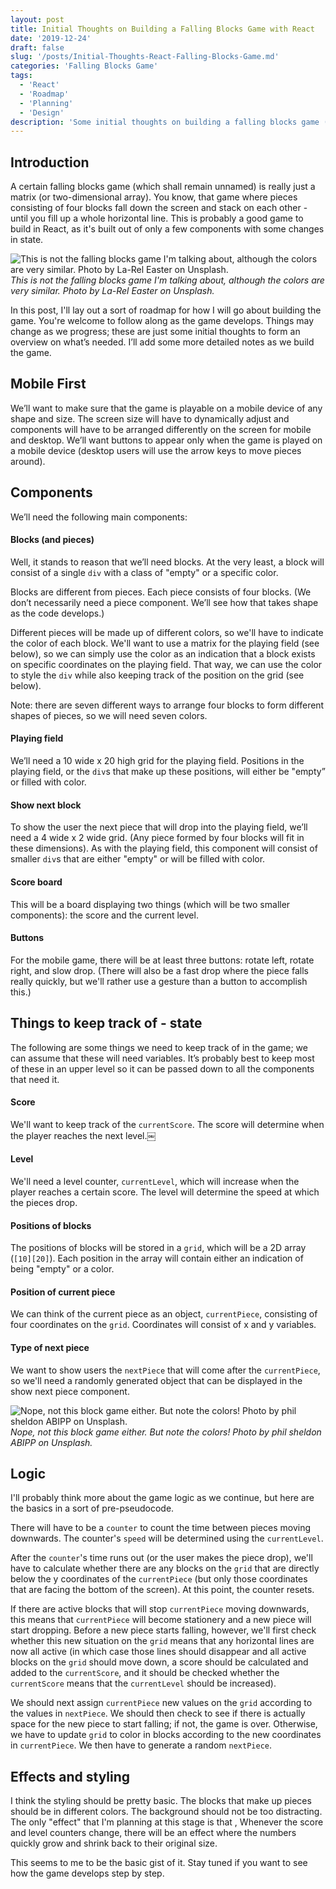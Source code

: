 ```yaml
---
layout: post
title: Initial Thoughts on Building a Falling Blocks Game with React
date: '2019-12-24'
draft: false
slug: '/posts/Initial-Thoughts-React-Falling-Blocks-Game.md'
categories: 'Falling Blocks Game'
tags:
  - 'React'
  - 'Roadmap'
  - 'Planning'
  - 'Design'
description: 'Some initial thoughts on building a falling blocks game (you know, that game where pieces consisting of four blocks fall down the screen and stack on each other - until you fill up a whole horizontal line). This post is the first in a series.'
---
```


## Introduction

A certain falling blocks game (which shall remain unnamed) is really just a matrix (or two-dimensional array). You know, that game where pieces consisting of four blocks fall down the screen and stack on each other - until you fill up a whole horizontal line. This is probably a good game to build in React, as it's built out of only a few components with some changes in state.

![This is *not* the falling blocks game I'm talking about, although the colors are very similar. Photo by La-Rel Easter on Unsplash.](/media/blocks.jpg)
_This is not the falling blocks game I'm talking about, although the colors are very similar. Photo by La-Rel Easter on Unsplash._

In this post, I'll lay out a sort of roadmap for how I will go about building the game. You're welcome to follow along as the game develops. Things may change as we progress; these are just some initial thoughts to form an overview on what’s needed. I’ll add some more detailed notes as we build the game.

## Mobile First

We’ll want to make sure that the game is playable on a mobile device of any shape and size. The screen size will have to dynamically adjust and components will have to be arranged differently on the screen for mobile and desktop. We’ll want buttons to appear only when the game is played on a mobile device (desktop users will use the arrow keys to move pieces around).

## Components

We’ll need the following main components:

#### Blocks (and pieces)

Well, it stands to reason that we’ll need blocks. At the very least, a block will consist of a single `div` with a class of "empty" or a specific color.

Blocks are different from pieces. Each piece consists of four blocks. (We don’t necessarily need a piece component. We’ll see how that takes shape as the code develops.)

Different pieces will be made up of different colors, so we'll have to indicate the color of each block. We'll want to use a matrix for the playing field (see below), so we can simply use the color as an indication that a block exists on specific coordinates on the playing field. That way, we can use the color to style the `div` while also keeping track of the position on the grid (see below).

Note: there are seven different ways to arrange four blocks to form different shapes of pieces, so we will need seven colors.

#### Playing field

We’ll need a 10 wide x 20 high grid for the playing field. Positions in the playing field, or the `div`s that make up these positions, will either be "empty” or filled with color.

#### Show next block

To show the user the next piece that will drop into the playing field, we’ll need a 4 wide x 2 wide grid. (Any piece formed by four blocks will fit in these dimensions). As with the playing field, this component will consist of smaller `div`s that are either "empty" or will be filled with color.

#### Score board

This will be a board displaying two things (which will be two smaller components): the score and the current level.

#### Buttons

For the mobile game, there will be at least three buttons: rotate left, rotate right, and slow drop. (There will also be a fast drop where the piece falls really quickly, but we'll rather use a gesture than a button to accomplish this.)

## Things to keep track of - state

The following are some things we need to keep track of in the game; we can assume that these will need variables. It’s probably best to keep most of these in an upper level so it can be passed down to all the components that need it.

#### Score

We'll want to keep track of the `currentScore`. The score will determine when the player reaches the next level.￼

#### Level

We'll need a level counter, `currentLevel`, which will increase when the player reaches a certain score. The level will determine the speed at which the pieces drop.

#### Positions of blocks

The positions of blocks will be stored in a `grid`, which will be a 2D array (`[10][20]`). Each position in the array will contain either an indication of being "empty" or a color.

#### Position of current piece

We can think of the current piece as an object, `currentPiece`, consisting of four coordinates on the `grid`. Coordinates will consist of x and y variables.

#### Type of next piece

We want to show users the `nextPiece` that will come after the `currentPiece`, so we'll need a randomly generated object that can be displayed in the show next piece component.

![Nope, not this block game either. But note the colors! Photo by phil sheldon ABIPP on Unsplash.](/media/blocks2.jpg)
_Nope, not this block game either. But note the colors! Photo by phil sheldon ABIPP on Unsplash._

## Logic

I'll probably think more about the game logic as we continue, but here are the basics in a sort of pre-pseudocode.

There will have to be a `counter` to count the time between pieces moving downwards. The counter's `speed` will be determined using the `currentLevel`.

After the `counter`'s time runs out (or the user makes the piece drop), we'll have to calculate whether there are any blocks on the `grid` that are directly below the y coordinates of the `currentPiece` (but only those coordinates that are facing the bottom of the screen). At this point, the counter resets.

If there are active blocks that will stop `currentPiece` moving downwards, this means that `currentPiece` will become stationery and a new piece will start dropping. Before a new piece starts falling, however, we'll first check whether this new situation on the `grid` means that any horizontal lines are now all active (in which case those lines should disappear and all active blocks on the `grid` should move down, a score should be calculated and added to the `currentScore`, and it should be checked whether the `currentScore` means that the `currentLevel` should be increased).

We should next assign `currentPiece` new values on the `grid` according to the values in `nextPiece`. We should then check to see if there is actually space for the new piece to start falling; if not, the game is over. Otherwise, we have to update `grid` to color in blocks according to the new coordinates in `currentPiece`. We then have to generate a random `nextPiece`.

## Effects and styling

I think the styling should be pretty basic. The blocks that make up pieces should be in different colors. The background should not be too distracting. The only "effect" that I'm planning at this stage is that , Whenever the score and level counters change, there will be an effect where the numbers quickly grow and shrink back to their original size.

This seems to me to be the basic gist of it. Stay tuned if you want to see how the game develops step by step.
